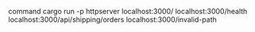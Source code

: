 command 
cargo run -p httpserver
localhost:3000/
localhost:3000/health
localhost:3000/api/shipping/orders
localhost:3000/invalid-path